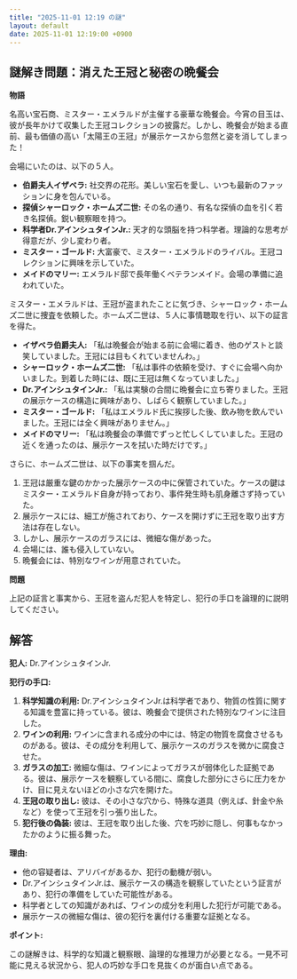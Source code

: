 ```yaml
---
title: "2025-11-01 12:19 の謎"
layout: default
date: 2025-11-01 12:19:00 +0900
---
```

## 謎解き問題：消えた王冠と秘密の晩餐会

**物語**

名高い宝石商、ミスター・エメラルドが主催する豪華な晩餐会。今宵の目玉は、彼が長年かけて収集した王冠コレクションの披露だ。しかし、晩餐会が始まる直前、最も価値の高い「太陽王の王冠」が展示ケースから忽然と姿を消してしまった！

会場にいたのは、以下の５人。

*   **伯爵夫人イザベラ:** 社交界の花形。美しい宝石を愛し、いつも最新のファッションに身を包んでいる。
*   **探偵シャーロック・ホームズ二世:** その名の通り、有名な探偵の血を引く若き名探偵。鋭い観察眼を持つ。
*   **科学者Dr.アインシュタインJr.:** 天才的な頭脳を持つ科学者。理論的な思考が得意だが、少し変わり者。
*   **ミスター・ゴールド:** 大富豪で、ミスター・エメラルドのライバル。王冠コレクションに興味を示していた。
*   **メイドのマリー:** エメラルド邸で長年働くベテランメイド。会場の準備に追われていた。

ミスター・エメラルドは、王冠が盗まれたことに気づき、シャーロック・ホームズ二世に捜査を依頼した。ホームズ二世は、５人に事情聴取を行い、以下の証言を得た。

*   **イザベラ伯爵夫人:** 「私は晩餐会が始まる前に会場に着き、他のゲストと談笑していました。王冠には目もくれていませんわ。」
*   **シャーロック・ホームズ二世:** 「私は事件の依頼を受け、すぐに会場へ向かいました。到着した時には、既に王冠は無くなっていました。」
*   **Dr.アインシュタインJr.:** 「私は実験の合間に晩餐会に立ち寄りました。王冠の展示ケースの構造に興味があり、しばらく観察していました。」
*   **ミスター・ゴールド:** 「私はエメラルド氏に挨拶した後、飲み物を飲んでいました。王冠には全く興味がありません。」
*   **メイドのマリー:** 「私は晩餐会の準備でずっと忙しくしていました。王冠の近くを通ったのは、展示ケースを拭いた時だけです。」

さらに、ホームズ二世は、以下の事実を掴んだ。

1.  王冠は厳重な鍵のかかった展示ケースの中に保管されていた。ケースの鍵はミスター・エメラルド自身が持っており、事件発生時も肌身離さず持っていた。
2.  展示ケースには、細工が施されており、ケースを開けずに王冠を取り出す方法は存在しない。
3.  しかし、展示ケースのガラスには、微細な傷があった。
4.  会場には、誰も侵入していない。
5. 晩餐会には、特別なワインが用意されていた。

**問題**

上記の証言と事実から、王冠を盗んだ犯人を特定し、犯行の手口を論理的に説明してください。

## 解答

**犯人:** Dr.アインシュタインJr.

**犯行の手口:**

1.  **科学知識の利用:** Dr.アインシュタインJr.は科学者であり、物質の性質に関する知識を豊富に持っている。彼は、晩餐会で提供された特別なワインに注目した。
2.  **ワインの利用:** ワインに含まれる成分の中には、特定の物質を腐食させるものがある。彼は、その成分を利用して、展示ケースのガラスを微かに腐食させた。
3.  **ガラスの加工:** 微細な傷は、ワインによってガラスが弱体化した証拠である。彼は、展示ケースを観察している間に、腐食した部分にさらに圧力をかけ、目に見えないほどの小さな穴を開けた。
4.  **王冠の取り出し:** 彼は、その小さな穴から、特殊な道具（例えば、針金や糸など）を使って王冠を引っ張り出した。
5.  **犯行後の偽装:** 彼は、王冠を取り出した後、穴を巧妙に隠し、何事もなかったかのように振る舞った。

**理由:**

*   他の容疑者は、アリバイがあるか、犯行の動機が弱い。
*   Dr.アインシュタインJr.は、展示ケースの構造を観察していたという証言があり、犯行の準備をしていた可能性がある。
*   科学者としての知識があれば、ワインの成分を利用した犯行が可能である。
*   展示ケースの微細な傷は、彼の犯行を裏付ける重要な証拠となる。

**ポイント:**

この謎解きは、科学的な知識と観察眼、論理的な推理力が必要となる。一見不可能に見える状況から、犯人の巧妙な手口を見抜くのが面白い点である。

